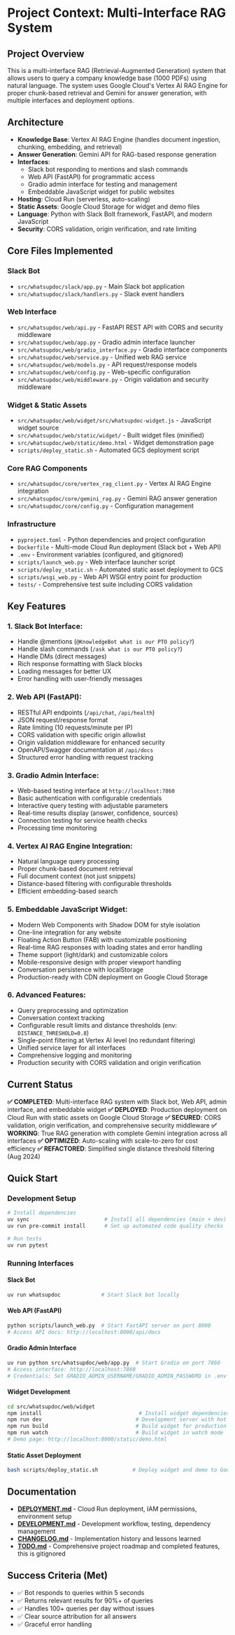 # Project Context: Multi-Interface RAG System

## Project Overview
This is a multi-interface RAG (Retrieval-Augmented Generation) system that allows users to query a company knowledge base (1000 PDFs) using natural language. The system uses Google Cloud's Vertex AI RAG Engine for proper chunk-based retrieval and Gemini for answer generation, with multiple interfaces and deployment options.

## Architecture
- **Knowledge Base**: Vertex AI RAG Engine (handles document ingestion, chunking, embedding, and retrieval)
- **Answer Generation**: Gemini API for RAG-based response generation
- **Interfaces**:
  - Slack bot responding to mentions and slash commands
  - Web API (FastAPI) for programmatic access
  - Gradio admin interface for testing and management
  - Embeddable JavaScript widget for public websites
- **Hosting**: Cloud Run (serverless, auto-scaling)
- **Static Assets**: Google Cloud Storage for widget and demo files
- **Language**: Python with Slack Bolt framework, FastAPI, and modern JavaScript
- **Security**: CORS validation, origin verification, and rate limiting

## Core Files Implemented

### Slack Bot
- `src/whatsupdoc/slack/app.py` - Main Slack bot application
- `src/whatsupdoc/slack/handlers.py` - Slack event handlers

### Web Interface
- `src/whatsupdoc/web/api.py` - FastAPI REST API with CORS and security middleware
- `src/whatsupdoc/web/app.py` - Gradio admin interface launcher
- `src/whatsupdoc/web/gradio_interface.py` - Gradio interface components
- `src/whatsupdoc/web/service.py` - Unified web RAG service
- `src/whatsupdoc/web/models.py` - API request/response models
- `src/whatsupdoc/web/config.py` - Web-specific configuration
- `src/whatsupdoc/web/middleware.py` - Origin validation and security middleware

### Widget & Static Assets
- `src/whatsupdoc/web/widget/src/whatsupdoc-widget.js` - JavaScript widget source
- `src/whatsupdoc/web/static/widget/` - Built widget files (minified)
- `src/whatsupdoc/web/static/demo.html` - Widget demonstration page
- `scripts/deploy_static.sh` - Automated GCS deployment script

### Core RAG Components
- `src/whatsupdoc/core/vertex_rag_client.py` - Vertex AI RAG Engine integration
- `src/whatsupdoc/core/gemini_rag.py` - Gemini RAG answer generation
- `src/whatsupdoc/core/config.py` - Configuration management

### Infrastructure
- `pyproject.toml` - Python dependencies and project configuration
- `Dockerfile` - Multi-mode Cloud Run deployment (Slack bot + Web API)
- `.env` - Environment variables (configured, and gitignored)
- `scripts/launch_web.py` - Web interface launcher script
- `scripts/deploy_static.sh` - Automated static asset deployment to GCS
- `scripts/wsgi_web.py` - Web API WSGI entry point for production
- `tests/` - Comprehensive test suite including CORS validation

## Key Features

### 1. **Slack Bot Interface**:
   - Handle @mentions (`@KnowledgeBot what is our PTO policy?`)
   - Handle slash commands (`/ask what is our PTO policy?`)
   - Handle DMs (direct messages)
   - Rich response formatting with Slack blocks
   - Loading messages for better UX
   - Error handling with user-friendly messages

### 2. **Web API (FastAPI)**:
   - RESTful API endpoints (`/api/chat`, `/api/health`)
   - JSON request/response format
   - Rate limiting (10 requests/minute per IP)
   - CORS validation with specific origin allowlist
   - Origin validation middleware for enhanced security
   - OpenAPI/Swagger documentation at `/api/docs`
   - Structured error handling with request tracking

### 3. **Gradio Admin Interface**:
   - Web-based testing interface at `http://localhost:7860`
   - Basic authentication with configurable credentials
   - Interactive query testing with adjustable parameters
   - Real-time results display (answer, confidence, sources)
   - Connection testing for service health checks
   - Processing time monitoring

### 4. **Vertex AI RAG Engine Integration**:
   - Natural language query processing
   - Proper chunk-based document retrieval
   - Full document context (not just snippets)
   - Distance-based filtering with configurable thresholds
   - Efficient embedding-based search

### 5. **Embeddable JavaScript Widget**:
   - Modern Web Components with Shadow DOM for style isolation
   - One-line integration for any website
   - Floating Action Button (FAB) with customizable positioning
   - Real-time RAG responses with loading states and error handling
   - Theme support (light/dark) and customizable colors
   - Mobile-responsive design with proper viewport handling
   - Conversation persistence with localStorage
   - Production-ready with CDN deployment on Google Cloud Storage

### 6. **Advanced Features**:
   - Query preprocessing and optimization
   - Conversation context tracking
   - Configurable result limits and distance thresholds (env: `DISTANCE_THRESHOLD=0.8`)
   - Single-point filtering at Vertex AI level (no redundant filtering)
   - Unified service layer for all interfaces
   - Comprehensive logging and monitoring
   - Production security with CORS validation and origin verification

## Current Status
**✅ COMPLETED**: Multi-interface RAG system with Slack bot, Web API, admin interface, and embeddable widget
**✅ DEPLOYED**: Production deployment on Cloud Run with static assets on Google Cloud Storage
**✅ SECURED**: CORS validation, origin verification, and comprehensive security middleware
**✅ WORKING**: True RAG generation with complete Gemini integration across all interfaces
**✅ OPTIMIZED**: Auto-scaling with scale-to-zero for cost efficiency
**✅ REFACTORED**: Simplified single distance threshold filtering (Aug 2024)

## Quick Start

### Development Setup
```bash
# Install dependencies
uv sync                        # Install all dependencies (main + dev)
uv run pre-commit install      # Set up automated code quality checks

# Run tests
uv run pytest
```

### Running Interfaces

#### Slack Bot
```bash
uv run whatsupdoc             # Start Slack bot locally
```

#### Web API (FastAPI)
```bash
python scripts/launch_web.py  # Start FastAPI server on port 8000
# Access API docs: http://localhost:8000/api/docs
```

#### Gradio Admin Interface
```bash
uv run python src/whatsupdoc/web/app.py  # Start Gradio on port 7860
# Access interface: http://localhost:7860
# Credentials: Set GRADIO_ADMIN_USERNAME/GRADIO_ADMIN_PASSWORD in .env
```

#### Widget Development
```bash
cd src/whatsupdoc/web/widget
npm install                               # Install widget dependencies (one-time)
npm run dev                              # Development server with hot reload (port 3000)
npm run build                            # Build widget for production
npm run watch                            # Build widget in watch mode
# Demo page: http://localhost:8000/static/demo.html
```

#### Static Asset Deployment
```bash
bash scripts/deploy_static.sh           # Deploy widget and demo to Google Cloud Storage
```

## Documentation
- **[DEPLOYMENT.md](docs/DEPLOYMENT.md)** - Cloud Run deployment, IAM permissions, environment setup
- **[DEVELOPMENT.md](docs/DEVELOPMENT.md)** - Development workflow, testing, dependency management
- **[CHANGELOG.md](docs/CHANGELOG.md)** - Implementation history and lessons learned
- **[TODO.md](docs/TODO.md)** - Comprehensive project roadmap and completed features, this is gitignored

## Success Criteria (Met)
- ✅ Bot responds to queries within 5 seconds
- ✅ Returns relevant results for 90%+ of queries
- ✅ Handles 100+ queries per day without issues
- ✅ Clear source attribution for all answers
- ✅ Graceful error handling
